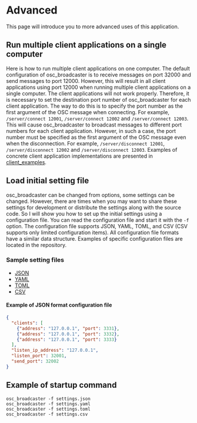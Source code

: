 # Advanced

This page will introduce you to more advanced uses of this application.

## Run multiple client applications on a single computer

Here is how to run multiple client applications on one computer.
The default configuration of osc_broadcaster is to receive messages on port 32000 and send messages to port 12000.
However, this will result in all client applications using port 12000 when running multiple client applications on a single computer.
The client applications will not work properly.
Therefore, it is necessary to set the destination port number of osc_broadcaster for each client application.
The way to do this is to specify the port number as the first argument of the OSC message when connecting.
For example, `/server/connect 12001`, `/server/connect 12002` and `/server/connect 12003`.
This will cause osc_broadcaster to broadcast messages to different port numbers for each client application.
However, in such a case, the port number must be specified as the first argument of the OSC message even when the disconnection.
For example, `/server/disconnect 12001`, `/server/disconnect 12002` and `/server/disconnect 12003`.
Examples of concrete client application implementations are presented in [client_examples](./client_examples).

## Load initial setting file

osc_broadcaster can be changed from options, some settings can be changed.
However, there are times when you may want to share these settings for development or distribute the settings along with the source code.
So I will show you how to set up the initial settings using a configuration file.
You can read the configuration file and start it with the `-f` option.
The configuration file supports JSON, YAML, TOML, and CSV (CSV supports only limited configuration items).
All configuration file formats have a similar data structure.
Examples of specific configuration files are located in the repository.

### Sample setting files

- [JSON](https://github.com/enkatsu/osc_broadcaster/blob/main/docs/sample.json)
- [YAML](https://github.com/enkatsu/osc_broadcaster/blob/main/docs/sample.yaml)
- [TOML](https://github.com/enkatsu/osc_broadcaster/blob/main/docs/sample.toml)
- [CSV](https://github.com/enkatsu/osc_broadcaster/blob/main/docs/sample.csv)

#### Example of JSON format configuration file

```json
{
  "clients": [
    {"address": "127.0.0.1", "port": 3331},
    {"address": "127.0.0.1", "port": 3332},
    {"address": "127.0.0.1", "port": 3333}
  ],
  "listen_ip_address": "127.0.0.1",
  "listen_port": 32001,
  "send_port": 32002
}
```

## Example of startup command

```shell
osc_broadcaster -f settings.json
osc_broadcaster -f settings.yaml
osc_broadcaster -f settings.toml
osc_broadcaster -f settings.csv
```
